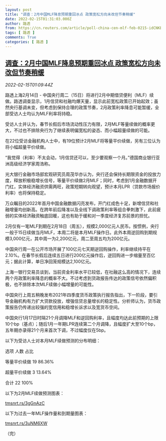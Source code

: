 ```yaml
---
layout: post
title: "调查：2月中国MLF降息预期重回冰点 政策宽松方向未改但节奏稍缓"
date: 2022-02-15T01:31:03.000Z
author: 路透
from: https://cn.reuters.com/article/poll-china-cen-mlf-feb-0215-idCNKBS2KK02M
tags: [ 路透 ]
comments: True
categories: [ 路透 ]
---
```

<!--1644888663000-->
[调查：2月中国MLF降息预期重回冰点 政策宽松方向未改但节奏稍缓](https://cn.reuters.com/article/poll-china-cen-mlf-feb-0215-idCNKBS2KK02M)
------

<div>
<div><i>2022-02-15T01:09:44Z</i></div><p>路透上海2月14日 - 中国央行周二（15日）将进行2月中期借贷便利（MLF）续做。路透调查显示，1月信贷和社融均爆天量，显示此前宽松政策已开始起效；虽然央行基调未变，但考虑到保持合理的政策节奏，2月政策利率降息可能暂缓，全部受访人士均认为MLF利率将持稳。</p><p>受访人士并认为，春节长假后市场流动性压力有限，2月MLF等量续做的概率更大，不过也不排除央行为了继续表明偏宽松的姿态、而小幅超量续做的可能。</p><p>在22位受访金融机构人士中，有19位预计2月MLF将等量平价续做，另有三位认为将小幅超量平价续做。</p><p>“我觉得（利率）不太会动，1月信贷还可以，至少要观察一个月。”德国商业银行亚洲高级经济学家周浩称。</p><p>光大银行金融市场部宏观研究员周茂华亦认为，央行还会保持长期限资金的投放力度，释放积极稳增长信号，等量平价续做2月MLF；同时，考虑到1月金融数据开门红，实体经济融资供需两旺，政策短期转向观望，预计本月LPR（贷款市场报价利率）也将保持稳定。</p><p>万众瞩目的2022年首月中国金融数据闪亮发布，开门红成色十足，新增信贷和社融增量均创新高。在跨年前后降准以及全线下调政策利率等组合拳刺激下，此前疲弱的实体经济融资触底回暖，这也有助于缓和对一季度经济复苏前景的担忧。</p><p>2月仅有一笔MLF到期在2月18日（周五），规模2,000亿元人民币。按惯例，央行一般于15日续做当月MLF，本周二将是本月MLF操作日。此外本周逆回购到期规模3,000亿元，其中周一为2,200亿元，周二至周五均为200亿元。</p><p>中国央行周一在公开市场开展了100亿元七天期逆回购操作，利率继续持平在2.10%。在春节长假后连续五日进行200亿元操作后，逆回购进一步缩量至百亿元；据此计算，单日净回笼规模达2,100亿元。</p><p>上海一银行交易员谈到，当前资金利率水平已较低，在社融这么高的情况下，连续两个月政策利率降息的概率不大。不过考虑到货政报告传达的政策信号依然偏积极，也不排除本次MLF续做小幅增量的可能性。</p><p>中国央行上周五稍晚发布2021年四季度货币政策执行报告指出，下一阶段，要引导金融机构有力扩大贷款投放，增强信贷总量增长的稳定性。分析师认为，货币政策报告仍传递出较强的宽信用和稳增长诉求以及宽货币空间。</p><p>中国央行1月17日时隔21个月调降MLF和逆回购利率，且幅度均达此前预期的上限10个bp（基点）；随后1月一年期LPR连续第二个月调降，且幅度扩大至10个bp，五年期亦录得21个月来首次下调，不过幅度仅在5bp。</p><p>以下为受访人士对本月MLF续做预测的分布明细：</p><p>选项 人数 占比</p><p>等量平价续做 19 86.36%</p><p>超量平价续做 3 13.64%</p><p>合计 22 100%</p><p>以下为2月MLF续做预测图表：</p><p><a href="https://tmsnrt.rs/3gGnAzC">tmsnrt.rs/3gGnAzC</a></p><p>以下为过去一年MLF操作量和到期量图表：</p><p><a href="https://tmsnrt.rs/3uNM6XW">tmsnrt.rs/3uNM6XW</a></p><p>（完）</p>
</div>
